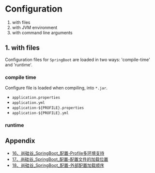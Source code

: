 # Configuration

1. with files
2. with JVM environment
3. with command line arguments

## 1. with files

Configuration files for `SpringBoot` are loaded in two ways: 'compile-time' and 'runtime'.

### compile time

Configure file is loaded when compiling, into `*.jar`.

- `application.properties`
- `application.yml`
- `application-${PROFILE}.properties`
- `application-${PROFILE}.yml`

### runtime


## Appendix

- [16、尚硅谷_SpringBoot_配置-Profile多环境支持](https://www.bilibili.com/video/av44560321/?p=17)
- [17、尚硅谷_SpringBoot_配置-配置文件的加载位置](https://www.bilibili.com/video/av44560321/?p=18)
- [18、尚硅谷_SpringBoot_配置-外部配置加载顺序](https://www.bilibili.com/video/av44560321/?p=19)